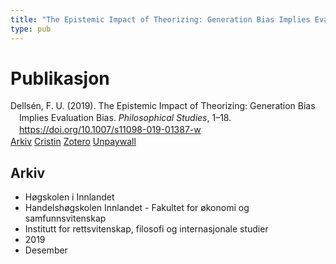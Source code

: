 ```yaml
---
title: "The Epistemic Impact of Theorizing: Generation Bias Implies Evaluation Bias"
type: pub
---
```

<h1>Publikasjon</h1>
<article id="csl-bib-container-9JD82DXQ" class="csl-bib-container">
  <div class="csl-bib-body" style="line-height: 1.35; padding-left: 1em; text-indent:-1em;">
  <div class="csl-entry">Dells&#xE9;n, F. U. (2019). The Epistemic Impact of Theorizing: Generation Bias Implies Evaluation Bias. <i>Philosophical Studies</i>, 1&#x2013;18. <a href="https://doi.org/10.1007/s11098-019-01387-w">https://doi.org/10.1007/s11098-019-01387-w</a></div>
</div>
  <div class="csl-bib-buttons">
    <a href="#taxonomy-article-9JD82DXQ" class="csl-bib-button">Arkiv</a>
    <a href="https://app.cristin.no/results/show.jsf?id=1755769" alt="Cristin URL" class="csl-bib-button">Cristin</a>
    <a href="http://zotero.org/groups/5022929/items/9JD82DXQ" alt="Zotero URL" class="csl-bib-button">Zotero</a>
    <a href="http://philsci-archive.pitt.edu/16679/1/Generation%20Bias%20and%20Evaluation%20Bias%20PhilStud%20Accepted.pdf" class="csl-bib-button">Unpaywall</a>
  </div>
  <div id="csl-bib-meta-container-9JD82DXQ"></div>
</article>
<div id="csl-bib-meta-9JD82DXQ" class="csl-bib-meta">
  <article id="taxonomy-article-9JD82DXQ" class="taxonomy-article">
    <h1>Arkiv</h1>
    <ul>
      <li>Høgskolen i Innlandet</li>
      <li>Handelshøgskolen Innlandet - Fakultet for økonomi og samfunnsvitenskap</li>
      <li>Institutt for rettsvitenskap, filosofi og internasjonale studier</li>
      <li>2019</li>
      <li>Desember</li>
    </ul>
  </article>
</div>
